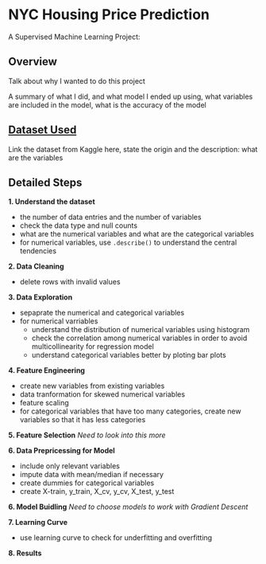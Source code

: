 # NYC Housing Price Prediction
A Supervised Machine Learning Project: 

## Overview
Talk about why I wanted to do this project

A summary of what I did, and what model I ended up using, what variables are included in the model, what is the accuracy of the model

## [Dataset Used](https://www1.nyc.gov/site/finance/taxes/property-rolling-sales-data.page)
Link the dataset from Kaggle here, state the origin and the description: what are the variables

## Detailed Steps
**1. Understand the dataset**
- the number of data entries and the number of variables
- check the data type and null counts
- what are the numerical variables and what are the categorical variables
- for numerical variables, use `.describe()` to understand the central tendencies

**2. Data Cleaning**
- delete rows with invalid values

**3. Data Exploration**
- sepaprate the numerical and categorical variables
- for numerical varriables
   - understand the distribution of numerical variables using histogram
   - check the correlation among numerical variables in order to avoid multicollinearity for regression model
   - understand categorical variables better by ploting bar plots

**4. Feature Engineering**
- create new variables from existing variables
- data tranformation for skewed numerical variables 
- feature scaling
- for categorical variables that have too many categories, create new variables so that it has less categories

**5. Feature Selection**
*Need to look into this more*

**6. Data Prepricessing for Model**
- include only relevant variables
- impute data with mean/median if necessary
- create dummies for categorical variables
- create X-train, y_train, X_cv, y_cv, X_test, y_test

**6. Model Buidling**
*Need to choose models to work with*
*Gradient Descent*

**7. Learning Curve**
- use learning curve to check for underfitting and overfitting

**8. Results**
